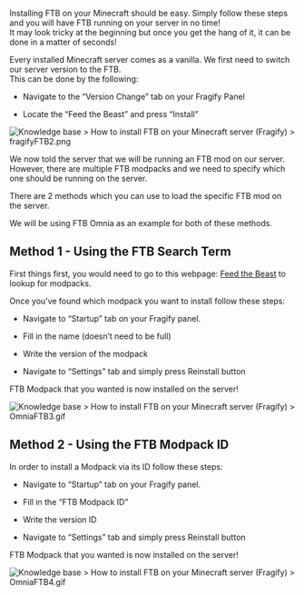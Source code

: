 Installing FTB on your Minecraft should be easy. Simply follow these steps and you will have FTB running on your server in no time!  
It may look tricky at the beginning but once you get the hang of it, it can be done in a matter of seconds!

Every installed Minecraft server comes as a vanilla. We first need to switch our server version to the FTB.  
This can be done by the following:

*   Navigate to the “Version Change” tab on your Fragify Panel
    
*   Locate the “Feed the Beast” and press “Install”
    

![](https://fragnet.atlassian.net/wiki/download/attachments/211877893/fragifyFTB2.png?version=1&modificationDate=1619436711916&cacheVersion=1&api=v2 "Knowledge base > How to install FTB on your Minecraft server (Fragify) > fragifyFTB2.png")

We now told the server that we will be running an FTB mod on our server. However, there are multiple FTB modpacks and we need to specify which one should be running on the server.

There are 2 methods which you can use to load the specific FTB mod on the server.

We will be using FTB Omnia as an example for both of these methods.

Method 1 - Using the FTB Search Term
------------------------------------

First things first, you would need to go to this webpage: [Feed the Beast](https://www.feed-the-beast.com/modpack) to lookup for modpacks.

Once you’ve found which modpack you want to install follow these steps:

*   Navigate to “Startup” tab on your Fragify panel.
    
*   Fill in the name (doesn’t need to be full)
    
*   Write the version of the modpack
    
*   Navigate to “Settings” tab and simply press Reinstall button
    

FTB Modpack that you wanted is now installed on the server!

![](https://fragnet.atlassian.net/wiki/download/attachments/211877893/OmniaFTB3.gif?version=1&modificationDate=1619441729537&cacheVersion=1&api=v2 "Knowledge base > How to install FTB on your Minecraft server (Fragify) > OmniaFTB3.gif")

Method 2 - Using the FTB Modpack ID
-----------------------------------

In order to install a Modpack via its ID follow these steps:

*   Navigate to “Startup” tab on your Fragify panel.
    
*   Fill in the “FTB Modpack ID”
    
*   Write the version ID
    
*   Navigate to “Settings” tab and simply press Reinstall button
    

FTB Modpack that you wanted is now installed on the server!

![](https://fragnet.atlassian.net/wiki/download/attachments/211877893/OmniaFTB4.gif?version=1&modificationDate=1619442706291&cacheVersion=1&api=v2 "Knowledge base > How to install FTB on your Minecraft server (Fragify) > OmniaFTB4.gif")
